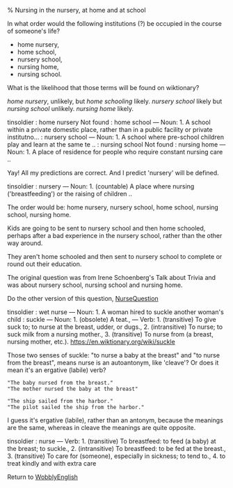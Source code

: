 % Nursing in the nursery, at home and at school

In what order would the following institutions (?) be occupied in the course of someone's life?

* home nursery,
* home school,
* nursery school,
* nursing home,
* nursing school.

What is the likelihood that those terms will be found on wiktionary?

*home nursery*, unlikely, but *home schooling* likely.
*nursery school* likely but *nursing school* unlikely.
*nursing home* likely.

tinsoldier
:	home nursery Not found
:	home school — Noun: 1. A school within a private domestic place, rather than in a public facility or private institutno...
:	nursery school — Noun: 1. A school where pre-school children play and learn at the same te ..
:	nursing school Not found
:	nursing home — Noun: 1. A place of residence for people who require constant nursing care ..

Yay! All my predictions are correct. And I predict 'nursery' will be defined.

tinsoldier
:	nursery — Noun: 1. (countable) A place where nursing ('breastfeeding') or the raising of children ..

The order would be: home nursery, nursery school, home school, nursing school, nursing home.

Kids are going to be sent to nursery school and then home schooled, perhaps after a bad experience in the nursery school, rather than the other way around.

They aren't home schooled and then sent to nursery school to complete or round out their education.

The original question was from Irene Schoenberg's Talk about Trivia and was about nursery school, nursing school and nursing home.

Do the other version of this question,
[NurseQuestion](NurseQuestion.html)

tinsoldier
:	wet nurse — Noun: 1. A woman hired to suckle another woman's child
:	suckle — Noun: 1. (obsolete) A teat., — Verb: 1. (transitive) To give suck to; to nurse at the breast, udder, or dugs., 2. (intransitive) To nurse; to suck milk from a nursing mother., 3. (transitive) To nurse from (a breast, nursing mother, etc.). https://en.wiktionary.org/wiki/suckle

Those two senses of suckle: "to nurse a baby at the breast" and "to nurse from the breast", means nurse is an autoantonym, like 'cleave'? Or does it mean it's an ergative (labile) verb?

	"The baby nursed from the breast."
	"The mother nursed the baby at the breast"

	"The ship sailed from the harbor."
	"The pilot sailed the ship from the harbor."

I guess it's ergative (labile), rather than an antonym, because the meanings are the same, whereas in cleave the meanings are quite opposite.

tinsoldier
:	nurse — Verb: 1. (transitive) To breastfeed: to feed (a baby) at the breast; to suckle., 2. (intransitive) To breastfeed: to be fed at the breast., 3. (transitive) To care for (someone), especially in sickness; to tend to., 4. to treat kindly and with extra care


Return to [WobblyEnglish](WobblyEnglish.html)


